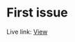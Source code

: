 # First issue

Live link: <a href="https://divanov11.github.io/first-os-issue/" target="_blank">View</a>
